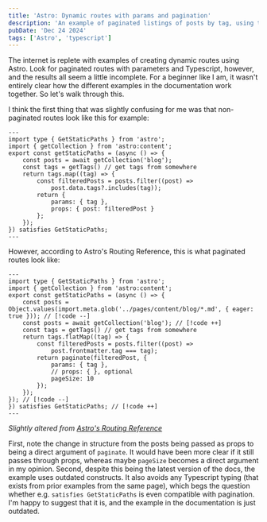 ```yaml
---
title: 'Astro: Dynamic routes with params and pagination'
description: 'An example of paginated listings of posts by tag, using the Astro framework.'
pubDate: 'Dec 24 2024'
tags: ['Astro', 'typescript']
---
```


The internet is replete with examples of creating dynamic routes using Astro. Look for paginated routes with parameters and Typescript, however, and the results all seem a little incomplete. For a beginner like I am, it wasn't entirely clear how the different examples in the documentation work together. So let's walk through this.

I think the first thing that was slightly confusing for me was that non-paginated routes look like this for example:
```astro title="/src/pages/blog/tag/[tag].astro"
---
import type { GetStaticPaths } from 'astro';
import { getCollection } from 'astro:content';
export const getStaticPaths = (async () => {
    const posts = await getCollection('blog');
    const tags = getTags() // get tags from somewhere
    return tags.map((tag) => {
        const filteredPosts = posts.filter((post) =>
            post.data.tags?.includes(tag));
        return {
            params: { tag },
            props: { post: filteredPost }
        };
    });
}) satisfies GetStaticPaths;
---
```

However, according to Astro's Routing Reference, this is what paginated routes look like:
```astro title="/src/pages/blog/tag/[tag]/[page].astro"
---
import type { GetStaticPaths } from 'astro';
import { getCollection } from 'astro:content';
export const getStaticPaths = (async () => {
    const posts = Object.values(import.meta.glob('../pages/content/blog/*.md', { eager: true })); // [!code --]
    const posts = await getCollection('blog'); // [!code ++]
    const tags = getTags() // get tags from somewhere
    return tags.flatMap((tag) => {
        const filteredPosts = posts.filter((post) => 
            post.frontmatter.tag === tag);
        return paginate(filteredPost, {
            params: { tag },
            // props: { }, optional
            pageSize: 10
        });
    });
}); // [!code --]
}) satisfies GetStaticPaths; // [!code ++]
---
```
<cite>Slightly altered from [Astro's Routing Reference](https://docs.astro.build/en/guides/routing/#dynamic-routes)</cite>

First, note the change in structure from the posts being passed as props to being a direct argument of `paginate`. It would have been more clear if it still passes through props, whereas maybe `pageSize` becomes a direct argument in my opinion. Second, despite this being the latest version of the docs, the example uses outdated constructs. It also avoids any Typescript typing (that exists from prior examples from the same page), which begs the question whether e.g. `satisfies GetStaticPaths` is even compatible with pagination. I'm happy to suggest that it is, and the example in the documentation is just outdated. 